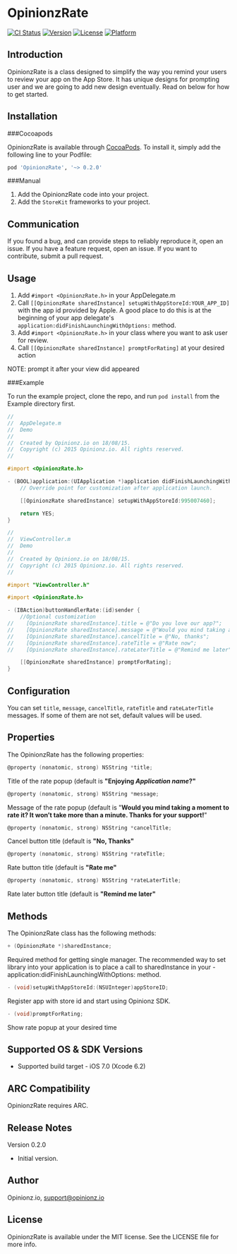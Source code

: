 # OpinionzRate

[![CI Status](http://img.shields.io/travis/Opinionz/OpinionzRate.svg?style=flat)](https://travis-ci.org/Opinionz/OpinionzRate)
[![Version](https://img.shields.io/cocoapods/v/OpinionzRate.svg?style=flat)](http://cocoapods.org/pods/OpinionzRate)
[![License](https://img.shields.io/cocoapods/l/OpinionzRate.svg?style=flat)](http://cocoapods.org/pods/OpinionzRate)
[![Platform](https://img.shields.io/cocoapods/p/OpinionzRate.svg?style=flat)](http://cocoapods.org/pods/OpinionzRate)

Introduction
--------------

OpinionzRate is a class designed to simplify the way you remind your users to review your app on the App Store. It has unique designs for prompting user and we are going to add new design eventually. Read on below for how to get started.

Installation
--------------
###Cocoapods

OpinionzRate is available through [CocoaPods](http://cocoapods.org). To install
it, simply add the following line to your Podfile:

```ruby
pod 'OpinionzRate', '~> 0.2.0'
```

###Manual
1. Add the OpinionzRate code into your project.
2. Add the `StoreKit` frameworks to your project.


Communication
--------------

If you found a bug, and can provide steps to reliably reproduce it, open an issue.
If you have a feature request, open an issue.
If you want to contribute, submit a pull request.

Usage
--------------
1. Add `#import <OpinionzRate.h>` in your AppDelegate.m
2. Call `[[OpinionzRate sharedInstance] setupWithAppStoreId:YOUR_APP_ID]` with the app id provided by Apple. A good place to do this is at the beginning of your app delegate's `application:didFinishLaunchingWithOptions:` method.
3. Add `#import <OpinionzRate.h>` in your class where you want to ask user for review. 
4. Call `[[OpinionzRate sharedInstance] promptForRating]` at your desired action

NOTE: prompt it after your view did appeared

###Example

To run the example project, clone the repo, and run `pod install` from the Example directory first.

```objective-c
//
//  AppDelegate.m
//  Demo
//
//  Created by Opinionz.io on 18/08/15.
//  Copyright (c) 2015 Opinionz.io. All rights reserved.
//

#import <OpinionzRate.h>

- (BOOL)application:(UIApplication *)application didFinishLaunchingWithOptions:(NSDictionary *)launchOptions {
    // Override point for customization after application launch.

    [[OpinionzRate sharedInstance] setupWithAppStoreId:995007460];

    return YES;
}
```

```objective-c
//
//  ViewController.m
//  Demo
//
//  Created by Opinionz.io on 18/08/15.
//  Copyright (c) 2015 Opinionz.io. All rights reserved.
//

#import "ViewController.h"

#import <OpinionzRate.h>

- (IBAction)buttonHandlerRate:(id)sender {
    //Optional customization
//    [OpinionzRate sharedInstance].title = @"Do you love our app?";
//    [OpinionzRate sharedInstance].message = @"Would you mind taking a moment to rate it? It won’t take more than a minute. Thanks for your support!";
//    [OpinionzRate sharedInstance].cancelTitle = @"No, thanks";
//    [OpinionzRate sharedInstance].rateTitle = @"Rate now";
//    [OpinionzRate sharedInstance].rateLaterTitle = @"Remind me later";

    [[OpinionzRate sharedInstance] promptForRating];
}
```

Configuration
-------------
You can set `title`, `message`, `cancelTitle`, `rateTitle` and `rateLaterTitle` messages. If some of them are not set, default values will be used.

Properties
--------------

The OpinionzRate has the following properties:
```objective-c
@property (nonatomic, strong) NSString *title;
```
Title of the rate popup (default is __"Enjoying _Application name_?"__

```objective-c
@property (nonatomic, strong) NSString *message;
```
Message of the rate popup (default is "__Would you mind taking a moment to rate it? It won’t take more than a minute. Thanks for your support!__"


```objective-c
@property (nonatomic, strong) NSString *cancelTitle;
```
Cancel button title (default is __"No, Thanks"__


```objective-c
@property (nonatomic, strong) NSString *rateTitle;
```
Rate button title (default is __"Rate me"__

```objective-c
@property (nonatomic, strong) NSString *rateLaterTitle;
```
Rate later button title (default is __"Remind me later"__


Methods
--------------

The OpinionzRate class has the following methods:
```objective-c
+ (OpinionzRate *)sharedInstance;
```
Required method for getting single manager. The recommended way to set library into your application is to place a call to sharedInstance in your -application:didFinishLaunchingWithOptions: method.


```objective-c
- (void)setupWithAppStoreId:(NSUInteger)appStoreID;
```
Register app with store id and start using Opinionz SDK.


```objective-c
- (void)promptForRating;
```
Show rate popup at your desired time

Supported OS & SDK Versions
-----------------------------

* Supported build target - iOS 7.0 (Xcode 6.2)


ARC Compatibility
------------------

OpinionzRate requires ARC. 

Release Notes
----------------

Version 0.2.0

- Initial version.

## Author

Opinionz.io, support@opinionz.io

## License

OpinionzRate is available under the MIT license. See the LICENSE file for more info.

